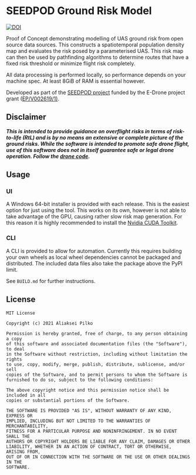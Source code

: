 # SEEDPOD Ground Risk Model

[![DOI](https://zenodo.org/badge/DOI/10.5281/zenodo.4776529.svg)](https://doi.org/10.5281/zenodo.4776529)

Proof of Concept demonstrating modelling of UAS ground risk from open source data sources. This constructs a
spatiotemporal population density map and evaluates the risk posed by a parameterised UAS. This risk map can then be
used by pathfinding algorithms to determine routes that have a fixed risk threshold or minimize flight risk completely.

All data processing is performed locally, so performance depends on your machine spec. At least 8GiB of RAM is essential
however.

Developed as part of the [SEEDPOD project](https://cascadeuav.com/seedpod/) funded by the E-Drone project grant
([EP/V002619/1)](https://gow.epsrc.ukri.org/NGBOViewGrant.aspx?GrantRef=EP/V002619/1).

## Disclaimer

***This is intended to provide guidance on overflight risks in terms of risk-to-life (RtL) and is by no means an
extensive or complete picture of the ground risks. While the software is intended to promote safe drone flight, use of
this software does not in itself guarantee safe or legal drone operation. Follow
the [drone code](https://dronesafe.uk/drone-code/).***

## Usage

### UI

A Windows 64-bit installer is provided with each release. This is the easiest option for just using the tool. This works
on its own, however is not able to take advantage of the GPU, causing rather slow risk map generation. For this reason
it is highly recommended to install the [Nvidia CUDA Toolkit](https://developer.nvidia.com/cuda-downloads).

### CLI

A CLI is provided to allow for automation. Currently this requires building your own wheels as local wheel dependencies
cannot be packaged and distributed. The included data files also take the package above the PyPI limit.

See `BUILD.md` for further instructions.

## License

    MIT License
    
    Copyright (c) 2021 Aliaksei Pilko
    
    Permission is hereby granted, free of charge, to any person obtaining a copy
    of this software and associated documentation files (the "Software"), to deal
    in the Software without restriction, including without limitation the rights
    to use, copy, modify, merge, publish, distribute, sublicense, and/or sell
    copies of the Software, and to permit persons to whom the Software is
    furnished to do so, subject to the following conditions:
    
    The above copyright notice and this permission notice shall be included in all
    copies or substantial portions of the Software.
    
    THE SOFTWARE IS PROVIDED "AS IS", WITHOUT WARRANTY OF ANY KIND, EXPRESS OR
    IMPLIED, INCLUDING BUT NOT LIMITED TO THE WARRANTIES OF MERCHANTABILITY,
    FITNESS FOR A PARTICULAR PURPOSE AND NONINFRINGEMENT. IN NO EVENT SHALL THE
    AUTHORS OR COPYRIGHT HOLDERS BE LIABLE FOR ANY CLAIM, DAMAGES OR OTHER
    LIABILITY, WHETHER IN AN ACTION OF CONTRACT, TORT OR OTHERWISE, ARISING FROM,
    OUT OF OR IN CONNECTION WITH THE SOFTWARE OR THE USE OR OTHER DEALINGS IN THE
    SOFTWARE.